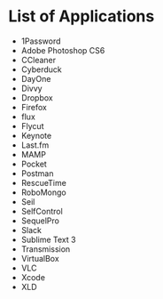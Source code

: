 # List of Applications

* 1Password
* Adobe Photoshop CS6
* CCleaner
* Cyberduck
* DayOne
* Divvy
* Dropbox
* Firefox
* flux
* Flycut
* Keynote
* Last.fm
* MAMP
* Pocket
* Postman
* RescueTime
* RoboMongo
* Seil
* SelfControl
* SequelPro
* Slack
* Sublime Text 3
* Transmission
* VirtualBox
* VLC
* Xcode
* XLD